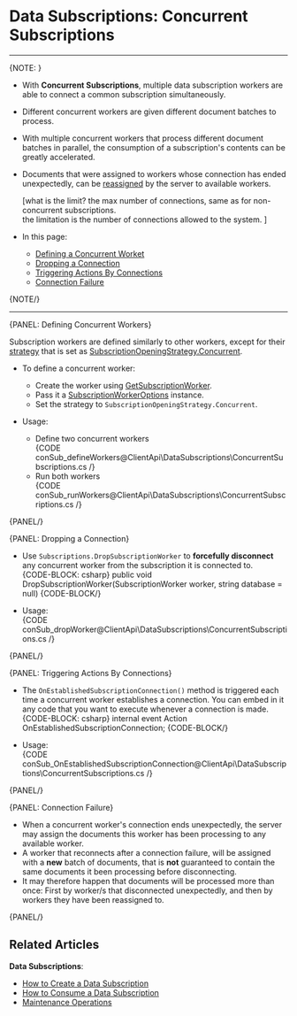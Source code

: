 ﻿# Data Subscriptions: Concurrent Subscriptions

---

{NOTE: }

* With **Concurrent Subscriptions**, multiple data subscription workers 
  are able to connect a common subscription simultaneously.  
* Different concurrent workers are given different document batches 
  to process.  
* With multiple concurrent workers that process different document 
  batches in parallel, the consumption of a subscription's contents 
  can be greatly accelerated.  
* Documents that were assigned to workers whose connection has ended 
  unexpectedly, can be [reassigned](../../client-api/data-subscriptions/concurrent-subscriptions#connection-failure) 
  by the server to available workers.  

  [what is the limit? the max number of connections, same as for non-concurrent subscriptions.  
  the limitation is the number of connections allowed to the system.  ]


* In this page:  
   * [Defining a Concurrent Worket](../../client-api/data-subscriptions/concurrent-subscriptions#defining-concurrent-workers)  
   * [Dropping a Connection](../../client-api/data-subscriptions/concurrent-subscriptions#dropping-a-connection)  
   * [Triggering Actions By Connections](../../client-api/data-subscriptions/concurrent-subscriptions#triggering-actions-by-connections)  
   * [Connection Failure](../../client-api/data-subscriptions/concurrent-subscriptions#connection-failure)  

{NOTE/}

---

{PANEL: Defining Concurrent Workers}

Subscription workers are defined similarly to other workers, except for their 
[strategy](../../client-api/data-subscriptions/consumption/how-to-consume-data-subscription#worker-interplay) 
that is set as [SubscriptionOpeningStrategy.Concurrent](../../client-api/data-subscriptions/consumption/how-to-consume-data-subscription#concurrent-subscription-strategy).  

* To define a concurrent worker:  
   * Create the worker using [GetSubscriptionWorker](../../client-api/data-subscriptions/consumption/api-overview#subscription-worker-generation).  
   * Pass it a [SubscriptionWorkerOptions](../../client-api/data-subscriptions/consumption/api-overview#subscriptionworkeroptions) instance.  
   * Set the strategy to `SubscriptionOpeningStrategy.Concurrent`.  

* Usage:  
   * Define two concurrent workers  
     {CODE conSub_defineWorkers@ClientApi\DataSubscriptions\ConcurrentSubscriptions.cs /}
   * Run both workers  
     {CODE conSub_runWorkers@ClientApi\DataSubscriptions\ConcurrentSubscriptions.cs /}

{PANEL/}


{PANEL: Dropping a Connection}

* Use `Subscriptions.DropSubscriptionWorker` to **forcefully disconnect** 
  any concurrent worker from the subscription it is connected to.  
    {CODE-BLOCK: csharp}
    public void DropSubscriptionWorker<T>(SubscriptionWorker<T> worker, string database = null)
    {CODE-BLOCK/}

* Usage:  
  {CODE conSub_dropWorker@ClientApi\DataSubscriptions\ConcurrentSubscriptions.cs /}


{PANEL/}


{PANEL: Triggering Actions By Connections}

* The `OnEstablishedSubscriptionConnection()` method is triggered each 
  time a concurrent worker establishes a connection. You can embed in it 
  any code that you want to execute whenever a connection is made.  
    {CODE-BLOCK: csharp}
    internal event Action OnEstablishedSubscriptionConnection;
    {CODE-BLOCK/}

* Usage:  
  {CODE conSub_OnEstablishedSubscriptionConnection@ClientApi\DataSubscriptions\ConcurrentSubscriptions.cs /}

{PANEL/}


{PANEL: Connection Failure}

* When a concurrent worker's connection ends unexpectedly, the 
  server may assign the documents this worker has been processing 
  to any available worker.  
* A worker that reconnects after a connection failure, will be 
  assigned with a **new** batch of documents, that is **not** 
  guaranteed to contain the same documents it been processing 
  before disconnecting.  
* It may therefore happen that documents will be processed more 
  than once: First by worker/s that disconnected unexpectedly, 
  and then by workers they have been reassigned to.  

{PANEL/}

## Related Articles

**Data Subscriptions**:

- [How to Create a Data Subscription](../../client-api/data-subscriptions/creation/how-to-create-data-subscription)
- [How to Consume a Data Subscription](../../client-api/data-subscriptions/consumption/how-to-consume-data-subscription)
- [Maintenance Operations](../../client-api/data-subscriptions/advanced-topics/maintenance-operations)
